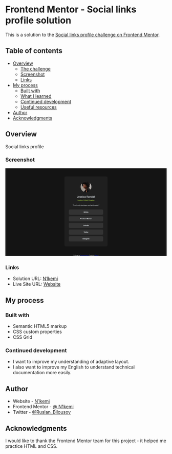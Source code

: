 # Frontend Mentor - Social links profile solution

This is a solution to the [Social links profile challenge on Frontend Mentor](https://www.frontendmentor.io/solutions/social-links-profile-SaY6AoX6sh).

## Table of contents

- [Overview](#overview)
  - [The challenge](#the-challenge)
  - [Screenshot](#screenshot)
  - [Links](#links)
- [My process](#my-process)
  - [Built with](#built-with)
  - [What I learned](#what-i-learned)
  - [Continued development](#continued-development)
  - [Useful resources](#useful-resources)
- [Author](#author)
- [Acknowledgments](#acknowledgments)

## Overview

Social links profile

### Screenshot

![](./screenshot.png)

### Links

- Solution URL: [N1kemi](https://github.com/N1kemi/Social-links-profile)
- Live Site URL: [Website](https://n1kemi.github.io/Social-links-profile/)

## My process

### Built with

- Semantic HTML5 markup
- CSS custom properties
- CSS Grid

### Continued development

- I want to improve my understanding of adaptive layout.
- I also want to improve my English to understand technical documentation more easily.

## Author

- Website - [N1kemi](https://github.com/N1kemi)
- Frontend Mentor - [@ N1kemi](https://www.frontendmentor.io/profile/N1kemi)
- Twitter - [@Ruslan_Bilousov](https://x.com/Ruslan_Bilousov)

## Acknowledgments

I would like to thank the Frontend Mentor team for this project - it helped me practice HTML and CSS.
